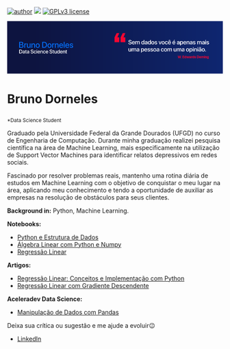 [![author](https://img.shields.io/badge/author-BrunoDorneles-blue.svg)](https://www.linkedin.com/in/bruno-dorneles/) [![](https://img.shields.io/badge/python-3.7+-blue.svg)](https://www.python.org/downloads/release/python-365/) [![GPLv3 license](https://img.shields.io/badge/License-GPLv3-blue.svg)](http://perso.crans.org/besson/LICENSE.html)

<p align="center">
  <img src="banner.png" >
</p>

# Bruno Dorneles
<sub>*Data Science Student</sub>

Graduado pela Universidade Federal da Grande Dourados (UFGD) no curso de Engenharia de Computação. Durante minha graduação realizei pesquisa científica na área de Machine Learning, mais especificamente na utilização de Support Vector Machines para identificar relatos depressivos em redes sociais. 

Fascinado por resolver problemas reais, mantenho uma rotina diária de estudos em Machine Learning com o objetivo de conquistar o meu lugar na área, aplicando meu conhecimento e tendo a oportunidade de auxiliar as empresas na resolução de obstáculos para seus clientes. 

**Background in:** Python, Machine Learning.

**Notebooks:**
* [Python e Estrutura de Dados](https://github.com/BrunoDorneles/data_science/blob/master/Python%20e%20Estrutura%20de%20Dados.ipynb)
* [Álgebra Linear com Python e Numpy](https://github.com/BrunoDorneles/data_science/blob/master/%C3%81lgebra%20Linear%20com%20Python%20e%20Numpy.ipynb)  
* [Regressão Linear](https://github.com/BrunoDorneles/data_science/blob/master/Regress%C3%A3o%20Linear.ipynb)

**Artigos:**
* [Regressão Linear: Conceitos e Implementação com Python](https://bit.ly/3dv9luS)
* [Regressão Linear com Gradiente Descendente](https://bit.ly/3afNAwb)

**Aceleradev Data Science:**
* [Manipulação de Dados com Pandas](https://bit.ly/aceleradev-semana2)

Deixa sua crítica ou sugestão e me ajude a evoluir😉
* [LinkedIn](https://www.linkedin.com/in/bruno-dorneles/)

